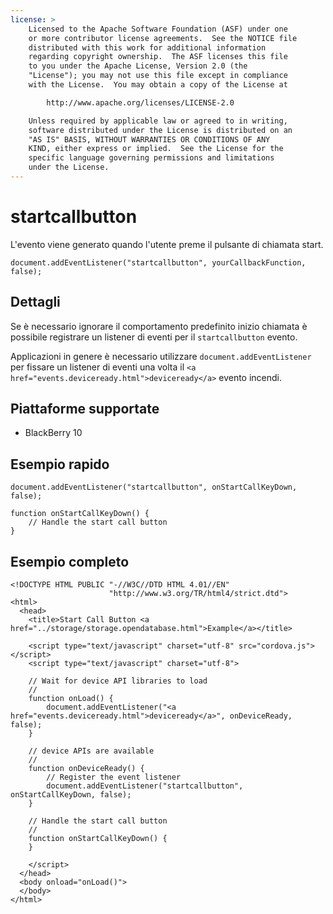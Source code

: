 ```yaml
---
license: >
    Licensed to the Apache Software Foundation (ASF) under one
    or more contributor license agreements.  See the NOTICE file
    distributed with this work for additional information
    regarding copyright ownership.  The ASF licenses this file
    to you under the Apache License, Version 2.0 (the
    "License"); you may not use this file except in compliance
    with the License.  You may obtain a copy of the License at

        http://www.apache.org/licenses/LICENSE-2.0

    Unless required by applicable law or agreed to in writing,
    software distributed under the License is distributed on an
    "AS IS" BASIS, WITHOUT WARRANTIES OR CONDITIONS OF ANY
    KIND, either express or implied.  See the License for the
    specific language governing permissions and limitations
    under the License.
---
```


# startcallbutton

L'evento viene generato quando l'utente preme il pulsante di chiamata start.

    document.addEventListener("startcallbutton", yourCallbackFunction, false);
    

## Dettagli

Se è necessario ignorare il comportamento predefinito inizio chiamata è possibile registrare un listener di eventi per il `startcallbutton` evento.

Applicazioni in genere è necessario utilizzare `document.addEventListener` per fissare un listener di eventi una volta il `<a href="events.deviceready.html">deviceready</a>` evento incendi.

## Piattaforme supportate

*   BlackBerry 10

## Esempio rapido

    document.addEventListener("startcallbutton", onStartCallKeyDown, false);
    
    function onStartCallKeyDown() {
        // Handle the start call button
    }
    

## Esempio completo

    <!DOCTYPE HTML PUBLIC "-//W3C//DTD HTML 4.01//EN"
                          "http://www.w3.org/TR/html4/strict.dtd">
    <html>
      <head>
        <title>Start Call Button <a href="../storage/storage.opendatabase.html">Example</a></title>
    
        <script type="text/javascript" charset="utf-8" src="cordova.js"></script>
        <script type="text/javascript" charset="utf-8">
    
        // Wait for device API libraries to load
        //
        function onLoad() {
            document.addEventListener("<a href="events.deviceready.html">deviceready</a>", onDeviceReady, false);
        }
    
        // device APIs are available
        //
        function onDeviceReady() {
            // Register the event listener
            document.addEventListener("startcallbutton", onStartCallKeyDown, false);
        }
    
        // Handle the start call button
        //
        function onStartCallKeyDown() {
        }
    
        </script>
      </head>
      <body onload="onLoad()">
      </body>
    </html>